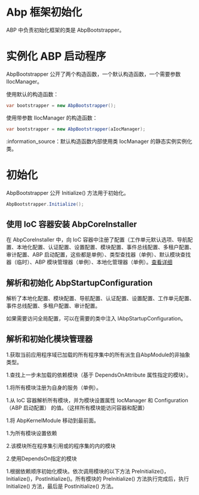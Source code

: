 # Abp 框架初始化

ABP 中负责初始化框架的类是 AbpBootstrapper。

# 实例化 ABP 启动程序

AbpBootstrapper 公开了两个构造函数，一个默认构造函数，一个需要参数 IIocManager。

使用默认的构造函数：

```csharp
var bootstrapper = new AbpBootstrapper();
```

使用带参数 IIocManager 的构造函数：

```csharp
var bootstrapper = new AbpBootstrapper(aIocManager);
```

:information_source：默认构造函数内部使用类 IocManager 的静态实例实例化类。

# 初始化

AbpBootstrapper 公开 Initialize() 方法用于初始化。

```csharp
AbpBootstrapper.Initialize();
```

## 使用 IoC 容器安装 AbpCoreInstaller

在 AbpCoreInstaller 中，向 IoC 容器中注册了配置（工作单元默认选项、导航配置、本地化配置、认证配置、设置配置、模块配置、事件总线配置、多租户配置、审计配置、ABP 启动配置，这些都是单例）、类型查找器（单例）、默认模块查找器（临时）、ABP 模块管理器（单例）、本地化管理器（单例）。[查看详细](abpCoreInstaller.md)

## 解析和初始化 AbpStartupConfiguration

解析了本地化配置、模块配置、导航配置、认证配置、设置配置、工作单元配置、事件总线配置、多租户配置、审计配置。

如果需要访问全局配置，可以在需要的类中注入 IAbpStartupConfiguration。

## 解析和初始化模块管理器

1.获取当前应用程序域已加载的所有程序集中的所有派生自AbpModule的非抽象类型。

1.查找上一步未加载的依赖模块（基于 DependsOnAttribute 属性指定的模块）。

1.将所有模块注册为自身的服务（单例）。

1.从 IoC 容器解析所有模块，并为模块设置属性 IocManager 和 Configuration（ABP 启动配置） 的值。（这样所有模块能访问容器和配置）

1.将 AbpKernelModule 移动到最前面。

1.为所有模块设置依赖

2.该模块所在程序集引用或的程序集的内的模块

2.使用DependsOn指定的模块

1.根据依赖顺序初始化模块。依次调用模块的以下方法 PreInitialize()，Initialize()，PostInitialize()。所有模块的 PreInitialize() 方法执行完成后，执行 Initialize() 方法，最后是 PostInitialize() 方法。


